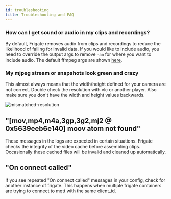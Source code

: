 ```yaml
---
id: troubleshooting
title: Troubleshooting and FAQ
---
```


### How can I get sound or audio in my clips and recordings?
By default, Frigate removes audio from clips and recordings to reduce the likelihood of failing for invalid data. If you would like to include audio, you need to override the output args to remove `-an` for where you want to include audio. The default ffmpeg args are shown [here](configuration/index#ffmpeg).

### My mjpeg stream or snapshots look green and crazy
This almost always means that the width/height defined for your camera are not correct. Double check the resolution with vlc or another player. Also make sure you don't have the width and height values backwards.

![mismatched-resolution](/img/mismatched-resolution.jpg)

## "[mov,mp4,m4a,3gp,3g2,mj2 @ 0x5639eeb6e140] moov atom not found"

These messages in the logs are expected in certain situations. Frigate checks the integrity of the video cache before assembling clips. Occasionally these cached files will be invalid and cleaned up automatically.

## "On connect called"

If you see repeated "On connect called" messages in your config, check for another instance of frigate. This happens when multiple frigate containers are trying to connect to mqtt with the same client_id.
